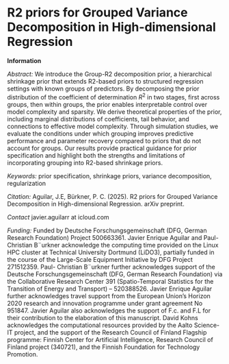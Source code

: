 # R2 priors for Grouped Variance Decomposition in High-dimensional Regression

__Information__

_Abstract:_  We introduce the Group-R2 decomposition prior, a hierarchical shrinkage prior that extends R2-based priors to structured regression settings with known groups of predictors. By decomposing the prior distribution of the coefficient of determination $R^2$ in two stages, first across groups, then within groups, the prior enables interpretable control over model complexity and sparsity. We derive theoretical properties of the prior, including marginal distributions of coefficients, tail behavior, and connections to effective model complexity. Through simulation studies, we evaluate the conditions under which grouping improves predictive performance and parameter recovery compared to priors that do not account for groups. Our results provide practical guidance for prior specification and highlight both the strengths and limitations of incorporating grouping into R2-based shrinkage priors.

_Keywords:_  prior specification, shrinkage priors, variance decomposition, regularization

_Citation:_ Aguilar, J.E, Bürkner, P. C. (2025). R2 priors for Grouped Variance Decomposition in High-dimensional Regression. arXiv preprint.

_Contact_ javier.aguilarr at icloud.com

_Funding:_ Funded by Deutsche Forschungsgemeinschaft (DFG, German Research Foundation) Project
500663361. Javier Enrique Aguilar and Paul-Christian B¨urkner acknowledge the computing
time provided on the Linux HPC cluster at Technical University Dortmund (LiDO3), partially
funded in the course of the Large-Scale Equipment Initiative by DFG Project 271512359. Paul-
Christian B¨urkner further acknowledges support of the Deutsche Forschungsgemeinschaft (DFG,
German Research Foundation) via the Collaborative Research Center 391 (Spatio-Temporal
Statistics for the Transition of Energy and Transport) – 520388526. Javier Enrique Aguilar
further acknowledges travel support from the European Union’s Horizon 2020 research and
innovation programme under grant agreement No 951847. Javier Aguilar also acknowledges
the support of F.c. and F.L for their contribution to the elaboration of this manuscript. David
Kohns acknowledges the computational resources provided by the Aalto Science-IT project,
and the support of the Research Council of Finland Flagship programme: Finnish Center for
Artificial Intelligence, Research Council of Finland project (340721), and the Finnish Foundation
for Technology Promotion.


